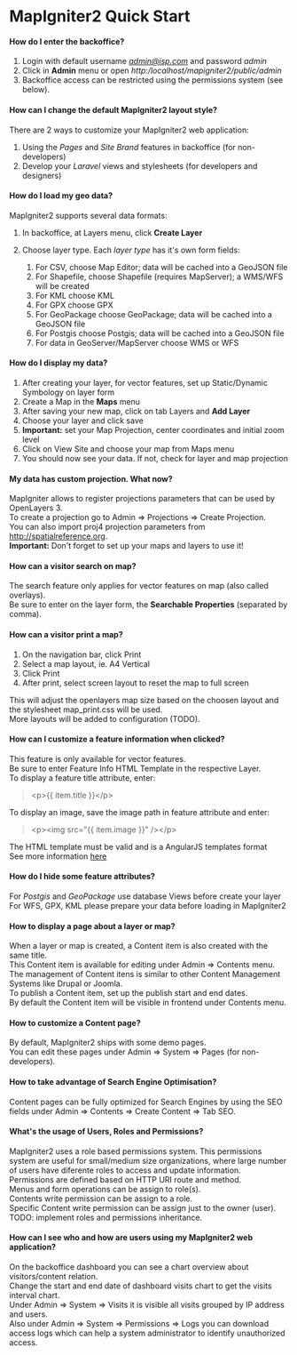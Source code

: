 # MapIgniter2 Quick Start

#### How do I enter the backoffice?

1. Login with default username *admin@isp.com* and password *admin*  
2. Click in **Admin** menu or open *http:/localhost/mapigniter2/public/admin*  
3. Backoffice access can be restricted using the permissions system (see below).  

#### How can I change the default MapIgniter2 layout style?

There are 2 ways to customize your MapIgniter2 web application:  
1. Using the *Pages* and *Site Brand* features in backoffice (for non-developers)  
2. Develop your *Laravel* views and stylesheets (for developers and designers)  

#### How do I load my geo data?

MapIgniter2 supports several data formats:  
1. In backoffice, at Layers menu, click **Create Layer**  
2. Choose layer type. Each *layer type* has it's own form fields:  

    1. For CSV, choose Map Editor; data will be cached into a GeoJSON file  
    2. For Shapefile, choose Shapefile (requires MapServer); a WMS/WFS will be created  
    3. For KML choose KML  
    4. For GPX choose GPX  
    5. For GeoPackage choose GeoPackage; data will be cached into a GeoJSON file  
    6. For Postgis choose Postgis; data will be cached into a GeoJSON file  
    7. For data in GeoServer/MapServer choose WMS or WFS  

#### How do I display my data?

1. After creating your layer, for vector features, set up Static/Dynamic Symbology on layer form
2. Create a Map in the **Maps** menu  
3. After saving your new map, click on tab Layers and **Add Layer**  
4. Choose your layer and click save
5. **Important:** set your Map Projection, center coordinates and initial zoom level  
6. Click on View Site and choose your map from Maps menu
7. You should now see your data. If not, check for layer and map projection  

#### My data has custom projection. What now?

MapIgniter allows to register projections parameters that can be used by OpenLayers 3.  
To create a projection go to Admin => Projections => Create Projection.  
You can also import proj4 projection parameters from http://spatialreference.org.  
**Important:** Don't forget to set up your maps and layers to use it!  

#### How can a visitor search on map?

The search feature only applies for vector features on map (also called overlays).  
Be sure to enter on the layer form, the **Searchable Properties** (separated by comma).  

#### How can a visitor print a map?

1. On the navigation bar, click Print
1. Select a map layout, ie. A4 Vertical
1. Click Print
1. After print, select screen layout to reset the map to full screen  

This will adjust the openlayers map size based on the choosen layout 
and the stylesheet map_print.css will be used.  
More layouts will be added to configuration (TODO).

#### How can I customize a feature information when clicked?

This feature is only available for vector features.  
Be sure to enter Feature Info HTML Template in the respective Layer.  
To display a feature title attribute, enter:  
> &lt;p&gt;{{ item.title }}&lt;/p&gt;  

To display an image, save the image path in feature attribute and enter:  
> &lt;p&gt;&lt;img src="{{ item.image }}" /&gt;&lt;/p&gt;

The HTML template must be valid and is a AngularJS templates format  
See more information [here](https://docs.angularjs.org/guide/templates)  

#### How do I hide some feature attributes?

For *Postgis* and *GeoPackage* use database Views before create your layer  
For WFS, GPX, KML please prepare your data before loading in MapIgniter2  

#### How to display a page about a layer or map?

When a layer or map is created, a Content item is also created with the same title.  
This Content item is available for editing under Admin => Contents menu.  
The management of Content itens is similar to other Content Management Systems like Drupal or Joomla.  
To publish a Content item, set up the publish start and end dates.  
By default the Content item will be visible in frontend under Contents menu.  

#### How to customize a Content page?

By default, MapIgniter2 ships with some demo pages.  
You can edit these pages under Admin => System => Pages (for non-developers).  

#### How to take advantage of Search Engine Optimisation?

Content pages can be fully optimized for Search Engines by using the SEO fields under
Admin => Contents => Create Content => Tab SEO.

#### What's the usage of Users, Roles and Permissions?

MapIgniter2 uses a role based permissions system. 
This permissions system are useful for small/medium size organizations, where large number of users
have diferente roles to access and update information.  
Permissions are defined based on HTTP URI route and method.  
Menus and form operations can be assign to role(s).  
Contents write permission can be assign to a role.  
Specific Content write permission can be assign just to the owner (user).  
TODO: implement roles and permissions inheritance.  

#### How can I see who and how are users using my MapIgniter2 web application?

On the backoffice dashboard you can see a chart overview about visitors/content relation.  
Change the start and end date of dashboard visits chart to get the visits interval chart.  
Under Admin => System => Visits it is visible all visits grouped by IP address and users.  
Also under Admin => System => Permissions => Logs you can download access logs 
which can help a system administrator to identify unauthorized access.  
